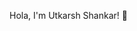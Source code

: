 Hola, I'm Utkarsh Shankar! 👋

<!--
**utkar-sh1/utkar-sh1** is a ✨ _special_ ✨ repository because its `README.md` (this file) appears on your GitHub profile.

Here are some ideas to get you started:

- 🔭 I’m currently working on ...
- 🌱 I’m currently learning Javascript 
- 👯 I’m looking to collaborate on ...
- 🤔 I’m looking for help with Web Development.
- 💬 Ask me about ...
- 📫 How to reach me: https://twitter.com/UtkarshShankar1
- 😄 Pronouns: He/His
- ⚡ Fun fact: ...
-->
